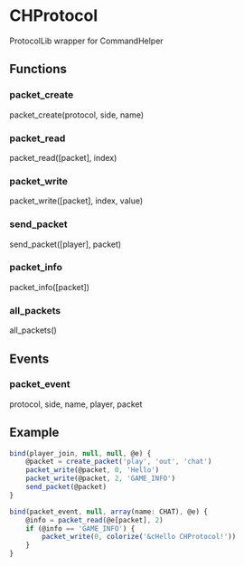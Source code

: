 # CHProtocol

ProtocolLib wrapper for CommandHelper

## Functions
### packet_create
packet_create(protocol, side, name)
### packet_read
packet_read([packet], index)
### packet_write
packet_write([packet], index, value)
### send_packet
send_packet([player], packet)
### packet_info
packet_info([packet])
### all_packets
all_packets()

## Events
### packet_event
protocol, side, name, player, packet

## Example
```javascript
bind(player_join, null, null, @e) {
    @packet = create_packet('play', 'out', 'chat')
    packet_write(@packet, 0, 'Hello')
    packet_write(@packet, 2, 'GAME_INFO')
    send_packet(@packet)
}

bind(packet_event, null, array(name: CHAT), @e) {
    @info = packet_read(@e[packet], 2)
    if (@info == 'GAME_INFO') {
        packet_write(0, colorize('&cHello CHProtocol!'))
    }
}
```
